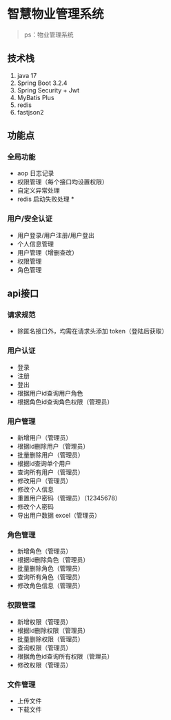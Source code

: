 # 智慧物业管理系统

> ps：物业管理系统

## 技术栈

1. java 17
2. Spring Boot 3.2.4
3. Spring Security + Jwt
4. MyBatis Plus
5. redis
6. fastjson2



## 功能点



### 全局功能

- aop 日志记录
- 权限管理（每个接口均设置权限）
- 自定义异常处理
- redis 启动失败处理 *



### 用户/安全认证

- 用户登录/用户注册/用户登出
- 个人信息管理
- 用户管理（增删查改）
- 权限管理
- 角色管理







## api接口

### 请求规范

- 除匿名接口外，均需在请求头添加 token（登陆后获取）



### 用户认证

- 登录
- 注册
- 登出
- 根据用户id查询用户角色
- 根据角色id查询角色权限（管理员）



### 用户管理

- 新增用户（管理员）
- 根据id删除用户（管理员）
- 批量删除用户（管理员）
- 根据id查询单个用户
- 查询所有用户（管理员）
- 修改用户（管理员）
- 修改个人信息
- 重置用户密码（管理员）（12345678）
- 修改个人密码
- 导出用户数据 excel（管理员）



### 角色管理



- 新增角色（管理员）
- 根据id删除角色（管理员）
- 批量删除角色（管理员）
- 查询所有角色（管理员）
- 修改角色信息（管理员）



### 权限管理

- 新增权限（管理员）
- 根据id删除权限（管理员）
- 批量删除权限（管理员）
- 查询权限（管理员）
- 根据角色id查询所有权限（管理员）
- 修改权限（管理员）



### 文件管理

- 上传文件
- 下载文件



